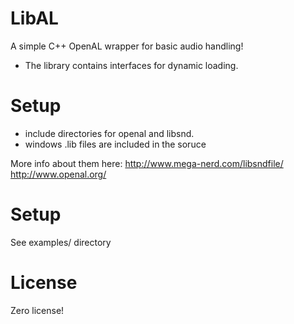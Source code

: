 LibAL
=====

A simple C++ OpenAL wrapper for basic audio handling!

- The library contains interfaces for dynamic loading.

Setup
=====

- include directories for openal and libsnd.
- windows .lib files are included in the soruce


More info about them here:
http://www.mega-nerd.com/libsndfile/
http://www.openal.org/


Setup
=====
See examples/ directory

License
=====
Zero license!
